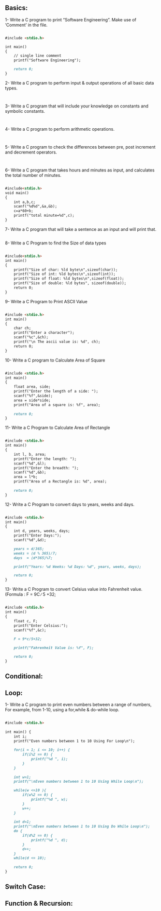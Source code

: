 ## Basics:

1- Write a C program to print “Software Engineering”. Make use of ‘Comment’ in the file.

```markdown

#include <stdio.h>

int main()
{
    // single line comment
    printf("Software Engineering");

    return 0;
}

```

2- Write a C program to perform input & output operations of all basic data types.

```markdown



```

3- Write a C program that will include your knowledge on constants and symbolic constants. 

```markdown



```

4- Write a C program to perform arithmetic operations.

```markdown



```

5- Write a C program to check the differences between pre, post increment and decrement operators.

```markdown



```

6- Write a C program that takes hours and minutes as input, and calculates the total number of minutes.

```markdown

#include<stdio.h>
void main()
{
    int a,b,c;
    scanf("%d%d",&a,&b);
    c=a*60+b;
    printf("total minute=%d",c);
}


```

7- Write a C program that will take a sentence as an input and will print that.

```markdown


```

8- Write a C Program to find the Size of data types

```markdown

#include<stdio.h>
int main()
{
    printf("Size of char: %ld byte\n",sizeof(char));
    printf("Size of int: %ld bytes\n",sizeof(int));
    printf("Size of float: %ld bytes\n",sizeof(float));
    printf("Size of double: %ld bytes", sizeof(double));
    return 0;
}

```

9- Write a C Program to Print ASCII Value

```markdown

#include <stdio.h>  
int main()  
{  
    char ch; 
    printf("Enter a character");  
    scanf("%c",&ch);
    printf("\n The ascii value is: %d", ch);  
    return 0;  
}  

```

10- Write a C program to Calculate Area of Square

```markdown

#include <stdio.h>  
int main()  
{  
    float area, side; 
    printf("Enter the length of a side: ");  
    scanf("%f",&side);
    area = side*side;
    printf("Area of a square is: %f", area);  
    
    return 0;  
} 

```

11- Write a C Program to Calculate Area of Rectangle

```markdown

#include <stdio.h>  
int main()  
{  
    int l, b, area; 
    printf("Enter the length: ");  
    scanf("%d",&l);
    printf("Enter the breadth: ");  
    scanf("%d",&b);
    area = l*b;
    printf("Area of a Rectangle is: %d", area);  
    
    return 0;  
}  

```

12- Write a C Program to convert days to years, weeks and days.

```markdown

#include <stdio.h> 
int main()
{
    int d, years, weeks, days;
    printf("Enter Days:");
    scanf("%d",&d);

    years = d/365; 
    weeks = (d % 365)/7;
    days  = (d*365)%7;

    printf("Years: %d Weeks: %d Days: %d", years, weeks, days);

    return 0;
}

```

13- Write a C Program to convert Celsius value into Fahrenheit value. (Formula : F = 9C ∕ 5 +32;

```markdown

#include <stdio.h> 
int main()
{
    float c, F;
    printf("Enter Celsius:");
    scanf("%f",&c);
    
    F = 9*c/5+32;

    printf("Fahrenheit Value is: %f", F);

    return 0;
} 

```


## Conditional:

## Loop:

1- Write a C program to print even numbers between a range of numbers, For   example, from 1-10, using a for,while & do-while loop.

```markdown

#include <stdio.h>  
   
int main() {  
    int i; 
    printf("Even numbers between 1 to 10 Using For Loop\n"); 
    
    for(i = 1; i <= 10; i++) {  
        if(i%2 == 0) { 
            printf("%d ", i);  
        }  
    } 
    
    int w=1;
    printf("\nEven numbers between 1 to 10 Using While Loop\n"); 

    while(w <=10 ){
        if(w%2 == 0) { 
            printf("%d ", w);  
        } 
        w++;
    }
    
    int d=1;
    printf("\nEven numbers between 1 to 10 Using Do While Loop\n"); 
    do {
        if(d%2 == 0) { 
            printf("%d ", d);  
        }  
        d++;
    }
    while(d <= 10);
   
    return 0;  
}

```

## Switch Case:

## Function & Recursion:


